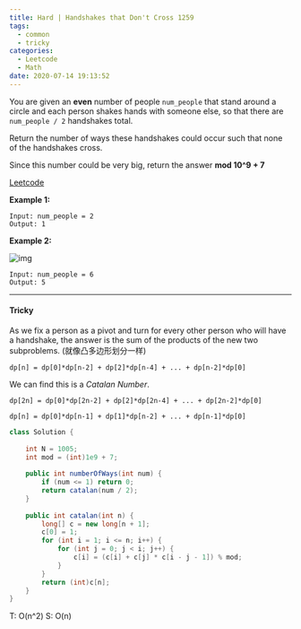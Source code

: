 ```yaml
---
title: Hard | Handshakes that Don't Cross 1259
tags:
  - common
  - tricky
categories:
  - Leetcode
  - Math
date: 2020-07-14 19:13:52
---
```


You are given an **even** number of people `num_people` that stand around a circle and each person shakes hands with someone else, so that there are `num_people / 2` handshakes total.

Return the number of ways these handshakes could occur such that none of the handshakes cross.

Since this number could be very big, return the answer **mod 10^9 + 7**

[Leetcode](https://leetcode.com/problems/handshakes-that-dont-cross/)

<!--more-->

**Example 1:**

```
Input: num_people = 2
Output: 1
```

**Example 2:**

![img](https://assets.leetcode.com/uploads/2019/07/11/5125_example_3.png)

```
Input: num_people = 6
Output: 5
```

---

#### Tricky 

As we fix a person as a pivot and turn for every other person who will have a handshake, the answer is the sum of the products of the new two subproblems. (就像凸多边形划分一样)

`dp[n] = dp[0]*dp[n-2] + dp[2]*dp[n-4] + ... + dp[n-2]*dp[0]`

We can find this is a *Catalan Number*.

`dp[2n] = dp[0]*dp[2n-2] + dp[2]*dp[2n-4] + ... + dp[2n-2]*dp[0]`

`dp[n] = dp[0]*dp[n-1] + dp[1]*dp[n-2] + ... + dp[n-1]*dp[0]`

```java
class Solution {
    
    int N = 1005;
    int mod = (int)1e9 + 7;
    
    public int numberOfWays(int num) {
        if (num <= 1) return 0;
        return catalan(num / 2);
    }
    
    public int catalan(int n) {
        long[] c = new long[n + 1];
        c[0] = 1;
        for (int i = 1; i <= n; i++) {
            for (int j = 0; j < i; j++) {
                c[i] = (c[i] + c[j] * c[i - j - 1]) % mod;
            }
        }
        return (int)c[n];
    }
}
```

T: O(n^2)		S: O(n)